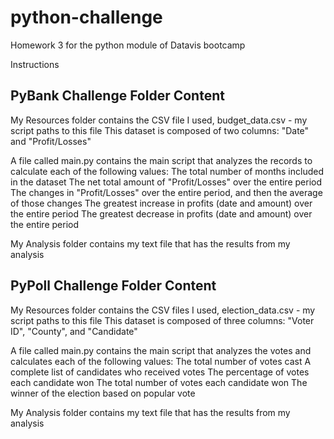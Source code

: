 # python-challenge
Homework 3 for the python module of Datavis bootcamp

Instructions

## PyBank Challenge Folder Content
My Resources folder contains the CSV file I used, budget_data.csv - my script paths to this file
    This dataset is composed of two columns: "Date" and "Profit/Losses"

A file called main.py contains the main script that analyzes the records to calculate each of the following values:
    The total number of months included in the dataset
    The net total amount of "Profit/Losses" over the entire period
    The changes in "Profit/Losses" over the entire period, and then the average of those changes
    The greatest increase in profits (date and amount) over the entire period
    The greatest decrease in profits (date and amount) over the entire period

My Analysis folder contains my text file that has the results from my analysis

## PyPoll Challenge Folder Content
My Resources folder contains the CSV files I used, election_data.csv - my script paths to this file
    This dataset is composed of three columns: "Voter ID", "County", and "Candidate"

A file called main.py contains the main script that analyzes the votes and calculates each of the following values:
    The total number of votes cast
    A complete list of candidates who received votes
    The percentage of votes each candidate won
    The total number of votes each candidate won
    The winner of the election based on popular vote

My Analysis folder contains my text file that has the results from my analysis


